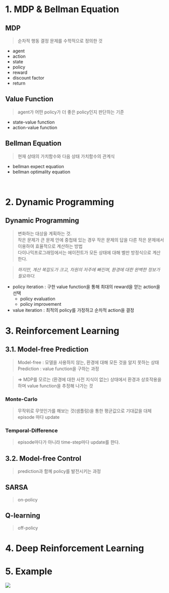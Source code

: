 
# 1. MDP & Bellman Equation

## MDP 
> 순차적 행동 결정 문제를 수학적으로 정의한 것

- agent
- action
- state
- policy
- reward
- discount factor
- return

## Value Function
> agent가 어떤 policy가 더 좋은 policy인지 판단하는 기준

- state-value function
- action-value function

## Bellman Equation
> 현재 상태의 가치함수와 다음 상태 가치함수의 관계식

- bellman expect equation
- bellman optimality equation 


<br>

# 2. Dynamic Programming 

## Dynamic Programming
> 변화하는 대상을 계획하는 것. <br>
> 작은 문제가 큰 문제 안에 중첩돼 있는 경우 작은 문제의 답을 다른 작은 문제에서 이용하여 효율적으로 계산하는 방법 <br> 
> 다이나믹프로그래밍에서는 에이전트가 모든 상태에 대해 벨만 방정식으로 계산한다. 

> *하지만, 계산 복잡도가 크고, 차원의 저주에 빠진며, 환경에 대한 완벽한 정보가 필요하다.*

- policy iteration : 구한 value function을 통해 최대의 reward을 얻는 action을 선택
	- policy evaluation
	- policy improvement
- value iteration : 최적의 policy를 가정하고 순차적 action을 결정  

# 3. Reinforcement Learning
## 3.1. Model-free Prediction
> Model-free : 모델을 사용하지 않는, 환경에 대해 모든 것을 알지 못하는 상태
> Prediction : value function을 구하는 과정

> => MDP를 모르는 (환경에 대한 사전 지식이 없는) 상태에서 환경과 상호작용을 하며 value function을 추정해 나가는 것
### Monte-Carlo
> 무작위로 무엇인가를 해보는 것(샘플링)을 통한 평균값으로 기대값을 대체
> episode 마다 update 
### Temporal-Difference 
> episode마다가 아니라 time-step마다 update를 한다.
## 3.2. Model-free Control
> prediction과 함께 policy를 발전시키는 과정  
## SARSA
> on-policy
> 
## Q-learning
> off-policy

# 4. Deep Reinforcement Learning

# 5. Example

<img src="https://latex.codecogs.com/svg.latex?\Large&space;x=\frac{-b\pm\sqrt{b^2-4ac}}{2a}"/>
